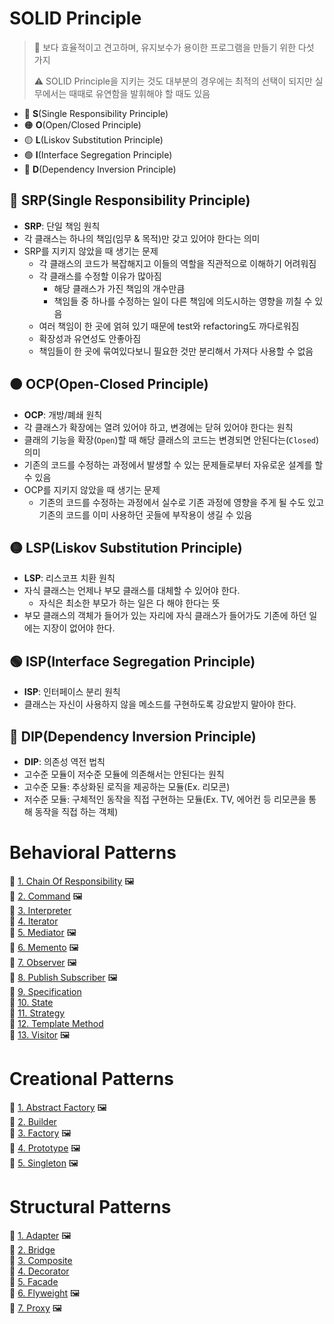 # SOLID Principle
> 📢 보다 효율적이고 견고하며, 유지보수가 용이한 프로그램을 만들기 위한 다섯 가지  
>   
> ⚠️ SOLID Principle을 지키는 것도 대부분의 경우에는 최적의 선택이 되지만 실무에서는 때때로 유연함을 발휘해야 할 때도 있음
- 🔴 **S**(Single Responsibility Principle)
- 🟠 **O**(Open/Closed Principle)
- 🟡 **L**(Liskov Substitution Principle)
- 🟢 **I**(Interface Segregation Principle)
- 🔵 **D**(Dependency Inversion Principle)

## 🔴 SRP(Single Responsibility Principle)
- **SRP**: 단일 책임 원칙
- 각 클래스는 하나의 책임(임무 & 목적)만 갖고 있어야 한다는 의미
- SRP를 지키지 않았을 때 생기는 문제
  - 각 클래스의 코드가 복잡해지고 이들의 역할을 직관적으로 이해하기 어려워짐
  - 각 클래스를 수정할 이유가 많아짐
    - 해당 클래스가 가진 책임의 개수만큼
    - 책임들 중 하나를 수정하는 일이 다른 책임에 의도시하는 영향을 끼칠 수 있음
  - 여러 책임이 한 곳에 얽혀 있기 때문에 test와 refactoring도 까다로워짐
  - 확장성과 유연성도 안좋아짐
  - 책임들이 한 곳에 묶여있다보니 필요한 것만 분리해서 가져다 사용할 수 없음

## 🟠 OCP(Open-Closed Principle)
- **OCP**: 개방/폐쇄 원칙
- 각 클래스가 확장에는 열려 있어야 하고, 변경에는 닫혀 있어야 한다는 원칙
- 클래의 기능을 확장(`Open`)할 때 해당 클래스의 코드는 변경되면 안된다는(`Closed`) 의미
- 기존의 코드를 수정하는 과정에서 발생할 수 있는 문제들로부터 자유로운 설계를 할 수 있음
- OCP를 지키지 않았을 때 생기는 문제
  - 기존의 코드를 수정하는 과정에서 실수로 기존 과정에 영향을 주게 될 수도 있고 기존의 코드를 이미 사용하던 곳들에 부작용이 생길 수 있음

## 🟡 LSP(Liskov Substitution Principle)
- **LSP**: 리스코프 치환 원칙
- 자식 클래스는 언제나 부모 클래스를 대체할 수 있어야 한다.
  - 자식은 최소한 부모가 하는 일은 다 해야 한다는 뜻
- 부모 클래스의 객체가 들어가 있는 자리에 자식 클래스가 들어가도 기존에 하던 일에는 지장이 없어야 한다.

## 🟢 ISP(Interface Segregation Principle)
- **ISP**: 인터페이스 분리 원칙
- 클래스는 자신이 사용하지 않을 메소드를 구현하도록 강요받지 말아야 한다.

## 🔵 DIP(Dependency Inversion Principle)
- **DIP**: 의존성 역전 법칙
- 고수준 모듈이 저수준 모듈에 의존해서는 안된다는 원칙
- 고수준 모듈: 추상화된 로직을 제공하는 모듈(Ex. 리모콘)
- 저수준 모듈: 구체적인 동작을 직접 구현하는 모듈(Ex. TV, 에어컨 등 리모콘을 통해 동작을 직접 하는 객체)

# Behavioral Patterns
🔗 [1. Chain Of Responsibility](./src/main/java/behavior/chain_of_responsibility) 🖼️    
🔗 [2. Command](./src/main/java/behavior/command) 🖼️                       
🔗 [3. Interpreter](./src/main/java/behavior/interpreter)          
🔗 [4. Iterator](./src/main/java/behavior/iterator)             
🔗 [5. Mediator](./src/main/java/behavior/mediator) 🖼️             
🔗 [6. Memento](./src/main/java/behavior/memento) 🖼️  
🔗 [7. Observer](./src/main/java/behavior/observer) 🖼️  
🔗 [8. Publish Subscriber](./src/main/java/behavior/publish_subscriber) 🖼️  
🔗 [9. Specification](./src/main/java/behavior/specification)  
🔗 [10. State](./src/main/java/behavior/state)  
🔗 [11. Strategy](./src/main/java/behavior/strategy)  
🔗 [12. Template Method](./src/main/java/behavior/template_method)  
🔗 [13. Visitor](./src/main/java/behavior/visitor) 🖼️  

# Creational Patterns
🔗 [1. Abstract Factory](./src/main/java/creation/abstract_factory) 🖼️  
🔗 [2. Builder](./src/main/java/creation/builder)  
🔗 [3. Factory](./src/main/java/creation/factory) 🖼️  
🔗 [4. Prototype](./src/main/java/creation/prototype) 🖼️  
🔗 [5. Singleton](./src/main/java/creation/singleton) 🖼️  

# Structural Patterns
🔗 [1. Adapter](./src/main/java/structure/adapter) 🖼️  
🔗 [2. Bridge](./src/main/java/structure/bridge)  
🔗 [3. Composite](./src/main/java/structure/composite)  
🔗 [4. Decorator](./src/main/java/structure/decorator)  
🔗 [5. Facade](./src/main/java/structure/facade)  
🔗 [6. Flyweight](./src/main/java/structure/flyweight) 🖼️  
🔗 [7. Proxy](./src/main/java/structure/proxy) 🖼️  